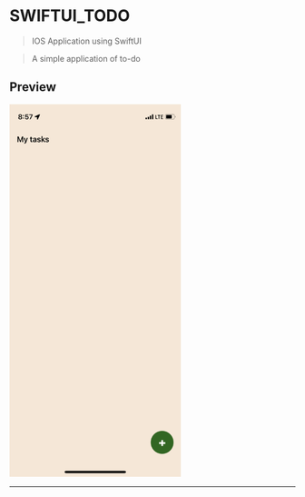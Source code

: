 # SWIFTUI_TODO

> IOS Application using SwiftUI

> A simple application of to-do

## Preview

<img src="https://github.com/dyobi/SWIFTUI_TODO/blob/main/PREVIEW.gif?raw=true" width="60%" title="preview" alt="preview">

---
